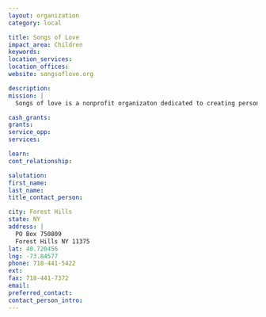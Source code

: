 ```yaml
---
layout: organization
category: local

title: Songs of Love
impact_area: Children
keywords: 
location_services: 
location_offices: 
website: songsoflove.org

description: 
mission: |
  Songs of love is a nonprofit organizaton dedicated to creating personalized songs for chronically and terminally ill children and young adults.

cash_grants: 
grants: 
service_opp: 
services: 

learn: 
cont_relationship: 

salutation: 
first_name: 
last_name: 
title_contact_person: 

city: Forest Hills
state: NY
address: |
  PO Box 750809  
  Forest Hills NY 11375
lat: 40.720456
lng: -73.84577
phone: 718-441-5422
ext: 
fax: 718-441-7372
email: 
preferred_contact: 
contact_person_intro: 
---
```

